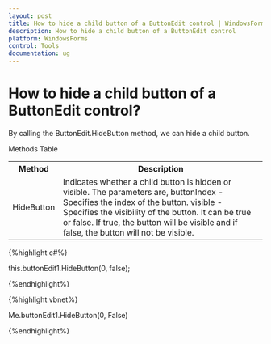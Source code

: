 ```yaml
---
layout: post
title: How to hide a child button of a ButtonEdit control | WindowsForms | Syncfusion
description: How to hide a child button of a ButtonEdit control
platform: WindowsForms
control: Tools
documentation: ug
---
```


# How to hide a child button of a ButtonEdit control?

By calling the ButtonEdit.HideButton method, we can hide a child button. 

Methods Table

<table>
<tr>
<th>
Method</th><th>
Description</th></tr>
<tr>
<td>
HideButton</td><td>
Indicates whether a child button is hidden or visible. The parameters are,
buttonIndex - Specifies the index of the button.
visible - Specifies the visibility of the button. 
It can be true or false. 
If true, the button will be visible and if false, 
the button will not be visible.</td></tr>
</table>


{%highlight c#%}



this.buttonEdit1.HideButton(0, false);

{%endhighlight%}

{%highlight vbnet%}



Me.buttonEdit1.HideButton(0, False)

{%endhighlight%}


